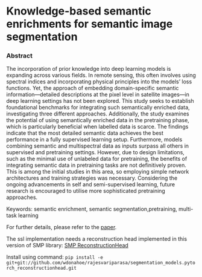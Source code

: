 # Knowledge-based semantic enrichments for semantic image segmentation

### Abstract
The incorporation of prior knowledge into deep learning models is expanding across various fields. In remote sensing, this often involves using spectral indices and incorporating physical principles into the models’ loss functions. Yet, the approach of embedding domain-specific semantic information—detailed descriptions at the pixel level in satellite images—in deep learning settings has not been explored. This study seeks to establish foundational benchmarks for integrating such semantically enriched data, investigating three different approaches. Additionally, the study examines the potential of using semantically enriched data in the pretraining phase, which is particularly beneficial when labelled data is scarce. The findings indicate that the most detailed semantic data achieves the best performance in a fully supervised learning setup. Furthermore, models combining semantic and multispectral data as inputs surpass all others in supervised and pretraining settings. However, due to design limitations, such as the minimal use of unlabeled data for pretraining, the benefits of integrating semantic data in pretraining tasks are not definitively proven. This is among the initial studies in this area, so employing simple network architectures and training strategies was necessary. Considering the ongoing advancements in self and semi-supervised learning, future research is encouraged to utilise more sophisticated pretraining approaches. 

Keywords: semantic enrichment, semantic segmentation,pretraining, multi-task learning

For further details, please refer to the [paper](https://rajesvariparasa.github.io/assets/docs/Parasa_Thesis_v2.pdf).


The ssl implementation needs a reconstruction head implemented in this version of SMP library: 
[SMP ReconstructionHead](https://github.com/rajesvariparasa/segmentation_models.pytorch_reconstructionhead)

Install using command:
`pip install -e git+git://github.com/wdonahoe/rajesvariparasa/segmentation_models.pytorch_reconstructionhead.git`


